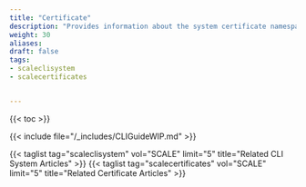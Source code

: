 ```yaml
---
title: "Certificate"
description: "Provides information about the system certificate namespace in the TrueNAS CLI. Includes command syntax and common commands."
weight: 30
aliases:
draft: false
tags:
- scaleclisystem
- scalecertificates


---
```


{{< toc >}}

{{< include file="/_includes/CLIGuideWIP.md" >}}

{{< taglist tag="scaleclisystem" vol="SCALE" limit="5" title="Related CLI System Articles" >}}
{{< taglist tag="scalecertificates" vol="SCALE" limit="5" title="Related Certificate Articles" >}}